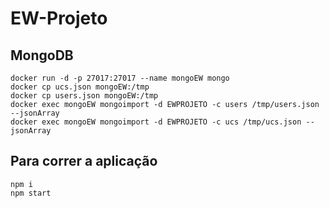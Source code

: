# EW-Projeto

## MongoDB

```
docker run -d -p 27017:27017 --name mongoEW mongo
docker cp ucs.json mongoEW:/tmp    
docker cp users.json mongoEW:/tmp   
docker exec mongoEW mongoimport -d EWPROJETO -c users /tmp/users.json --jsonArray 
docker exec mongoEW mongoimport -d EWPROJETO -c ucs /tmp/ucs.json --jsonArray 
```

## Para correr a aplicação

```
npm i
npm start
```


